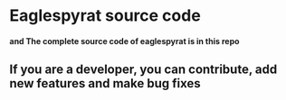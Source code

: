 <h1>Eaglespyrat source code </h1>
<h4>and The complete source code of eaglespyrat is in this repo </h4>

<h2>If you are a developer, you can contribute, add new features and make bug fixes </h2>

